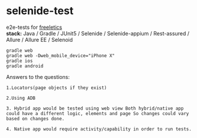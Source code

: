 # selenide-test

e2e-tests for [freeletics](https://github.com/JohnSQA/tests) \
**stack:** Java / Gradle / JUnit5 / Selenide / Selenide-appium / Rest-assured / Allure / Allure EE / Selenoid

`gradle web`\
`gradle web -Dweb_mobile_device="iPhone X"`\
`gradle ios`\
`gradle android`

Answers to the questions:

`1.Locators(page objects if they exist)`

`2.Using ADB`

`3. Hybrid app would be tested using web view
Both hybrid/native app could have a different logic, elements and page
So changes could vary based on changes done.`

`4. Native app would require activity/capability in order to run tests.`
